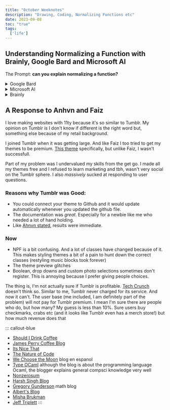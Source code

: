 ```yaml
---
title: "October Weeknotes"
description: "Drawing, Coding, Normalizing Functions etc"
date: 2023-09-08
toc: "true"
tags:
  ['life']
---
```


## Understanding Normalizing a Function with Brainly, Google Bard and Microsoft AI

The Prompt: **can you explain normalizing a function?**

<details>
<summary>
Google Bard
</summary>

To normalize a function means to scale it so that its integral or sum over its domain is equal to 1. This is useful in many different fields, such as probability theory, statistics, and machine learning.

For example, a probability density function (PDF) must be normalized so that the sum of its values over all possible events is equal to 1. This ensures that the probability of any event is between 0 and 1, and that the sum of the probabilities of all events is equal to 1, as required by the axioms of probability theory.

Another example is in machine learning, where normalization is often used to preprocess data before training a model. This can help to improve the performance of the model and make it more generalizable.

There are many different ways to normalize a function, depending on the specific application. One common method is to divide the function by its integral or sum over its domain. For example, to normalize a PDF, we would divide it by the integral of its values over all possible events.

Another common method of normalization is to scale the function so that its maximum value is equal to 1. This can be done by dividing the function by its maximum value, or by subtracting its minimum value and then dividing by its maximum value.

Here is a simple example of how to normalize a function in Python:

```python
import numpy as np

def normalize(x):
  """Normalizes a function by dividing by its maximum value.

  Args:
    x: A numpy array.

  Returns:
    A numpy array with the same shape as x, but normalized.
  """

  max_value = np.max(x)
  if max_value == 0:
    return x
  else:
    return x / max_value
```
Example usage:

```python
x = np.array([1, 2, 3, 4, 5])
normalized_x = normalize(x)

print(normalized_x)
Use code with caution. Learn more
Output:

[0.2 0.4 0.6 0.8 1. ]
```

I hope this explanation is helpful. Please let me know if you have any other questions.
  </details>
  <details>
  <summary>
  Microsoft AI
  </summary>
  Sure, I can help with that. Normalizing a function is the process of scaling the values of a function to fit within a specific range. This is often done to make it easier to compare functions with different scales or units. For example, if you have two functions with different units or scales, normalizing them can help you compare them more easily.

To normalize a function, you need to first determine the range of values that you want to scale it to. Then, you need to find the minimum and maximum values of the function within that range. Finally, you can use a formula to scale the values of the function so that they fit within that range.

Here’s an example formula for normalizing a function `f(x)` to fit within the range `[a,b]`:

```
f_norm(x) = (f(x) - min(f)) / (max(f) - min(f)) * (b - a) + a
```

In this formula, min(f) and max(f) are the minimum and maximum values of f(x) within the range `[a,b]`. The result of this formula will be a new function f_norm(x) that has been scaled to fit within the range `[a,b]`.

I hope this helps! Let me know if you have any other questions.
  </details>
<details>
<summary>
Brainly
</summary>

AI-generated answer
Normalization is a mathematical process used to rescale or adjust a function or data set to a common scale or range. It is commonly used in various fields, such as statistics, data analysis, and machine learning.

The process of normalizing a function involves transforming the values of the function so that they fall within a specific range or have a specific property. The goal is to make the function easier to analyze and compare with other functions.

Here are the steps involved in normalizing a function:

1. Determine the range or property you want the function to have after normalization. For example, you may want the function values to be between 0 and 1 or to have a mean of 0 and a standard deviation of 1.

2. Calculate the minimum and maximum values of the function. If the function is given by a set of data points, find the minimum and maximum values in the data set. If the function is defined by a mathematical equation, determine the minimum and maximum values based on the domain of the function.

3. Apply a normalization formula to each value of the function. The specific formula used depends on the desired range or property. For example, to normalize the values between 0 and 1, you can use the formula: normalized_value = (value - minimum) / (maximum - minimum).

4. Repeat step 3 for all values in the function to obtain the normalized function.

Here's an example to illustrate the process of normalizing a function:

Let's say we have a function f(x) = [1, 3, 5, 7, 9] and we want to normalize it to have values between 0 and 1.

1. The desired range is 0 to 1.

2. The minimum value is 1 and the maximum value is 9.

3. Applying the normalization formula to each value:
- For the first value: normalized_value = (1 - 1) / (9 - 1) = 0 / 8 = 0.
- For the second value: normalized_value = (3 - 1) / (9 - 1) = 2 / 8 = 0.25.
- For the third value: normalized_value = (5 - 1) / (9 - 1) = 4 / 8 = 0.5.
- For the fourth value: normalized_value = (7 - 1) / (9 - 1) = 6 / 8 = 0.75.
- For the fifth value: normalized_value = (9 - 1) / (9 - 1) = 8 / 8 = 1.

4. The normalized function is [0, 0.25, 0.5, 0.75, 1].

By normalizing a function, we can compare functions that may have different scales or ranges. It also helps in eliminating the effect of outliers or extreme values, making the data more robust and suitable for analysis.
</details>

## A Response to Anhvn and Faiz

I love making websites with 11ty because it's so similar to Tumblr. My opinion on Tumblr is I don't know if different is the right word but, something else because of my retail background.

I joined Tumblr when it was getting large. And like Faiz I too tried to get my themes to be premium. <a href="https://smolthemes.tumblr.com/post/620752852739080192/journal-a-premium-theme-centered-around-big">This theme</a> specifically, but unlike Faiz, I wasn't successfull.

Part of my problem was I undervalued my skills from the get go. I made all my themes free and I refused to learn marketing and tbh, wasn't very social on the Tumblr sphere. I also *massively* sucked at responding to user questions.

### Reasons why Tumblr was Good:

* You could connect your theme to Github and it would update automatically whenever you updated the github file.
* The documentation was *great*. Especially for a newbie like me who needed a lot of hand holding.
* Like [Ahnvn stated](https://anhvn.com/posts/2023/i-wish-tumblr-would-invest-in-its-theme-features/), results were immediate.

### Now

* NPF is a bit confusing. And a lot of classes have changed because of it. This makes styling themes a bit of a pain to hunt down the correct classes (restyling music blocks took forever)
* The theme preview glitches
* Boolean, drop downs and custom photo selections sometimes don't register. This is annoying because I prefer giving people choices.

The thing is, I'm not actually sure if Tumblr is profitable. [Tech Crunch](https://techcrunch.com/2023/07/12/tumblr-is-losing-30m-each-year-ceo-says/#:~:text=The%20fundamental%20tension%20of%20Tumblr,pay%20to%20subscribe%20to%20creators) doesn't think so. Similar to me, Tumblr never charged for its service. And now it can't. The user base (me included, I am definitely part of the problem) will not pay for Tumblr premium. I mean I'm sure there are people who do, but how many? My guess is less than 10%. Sure users buy checkmarks, crabs etc (and it looks like Tumblr even has a merch store!) but how much revenue does that

::: callout-blue
* [Should I Drink Coffee](https://shouldihaveanothercoffee.com/)
* [James Perry Coffee Blog](https://jamesperrycoffee.com/)
* [Its Nice That](https://www.itsnicethat.com/)
* [The Nature of Code](https://natureofcode.com/book/)
* [We Choose the Moon](https://wechoosethemoon.es/articles/) blog en espanol
* [Type OCaml](http://typeocaml.com/) although the blog is about the programming language Ocaml, the blogger explains general compsci knowledge very well
* [Nonzerosum](https://nonzerosum.games/)
* [Harsh Singh Blog](https://harshsingh.xyz/)
* [Gregory Gunderson](https://gregorygundersen.com/) math blog
* [Albert's Blog](https://blog.albertkuo.me/)
* [Misha Brukman](https://misha.brukman.net/)
* [Jeff Triplett](https://jefftriplett.com/)
:::
